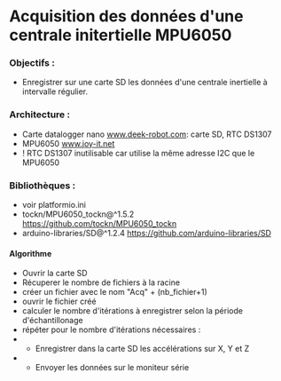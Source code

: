 # Acquisition des données d'une centrale initertielle MPU6050

### Objectifs :
  - Enregistrer sur une carte SD les données d'une centrale inertielle à intervalle régulier.
  
### Architecture :
  - Carte datalogger nano www.deek-robot.com: carte SD, RTC DS1307
  - MPU6050 www.joy-it.net
  - ! RTC DS1307 inutilisable car utilise la même adresse I2C que le MPU6050 

### Bibliothèques : 
  - voir platformio.ini
  - tockn/MPU6050_tockn@^1.5.2 https://github.com/tockn/MPU6050_tockn
  - arduino-libraries/SD@^1.2.4 https://github.com/arduino-libraries/SD

#### Algorithme
- Ouvrir la carte SD
- Récuperer le nombre de fichiers à la racine
- créer un fichier avec le nom "Acq" + (nb_fichier+1)
- ouvrir le fichier créé
- calculer le nombre d'itérations à enregistrer selon la période d'échantillonage
- répéter pour le nombre d'itérations nécessaires :
- - Enregistrer dans la carte SD les accélérations sur X, Y et Z
- - Envoyer les données sur le moniteur série